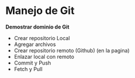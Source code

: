 # Manejo de Git

**Demostrar dominio de Git**

- Crear repositorio Local
- Agregar archivos
- Crear repositorio remoto (Github) (en la pagina)
- Enlazar local con remoto
- Commit y Push
- Fetch y Pull
